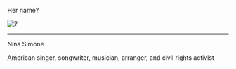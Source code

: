Her name?

![?](https://upload.wikimedia.org/wikipedia/commons/thumb/7/79/Nina_Simone_1965.jpg/440px-Nina_Simone_1965.jpg)

---

Nina Simone

American singer, songwriter, musician, arranger, and civil rights activist

